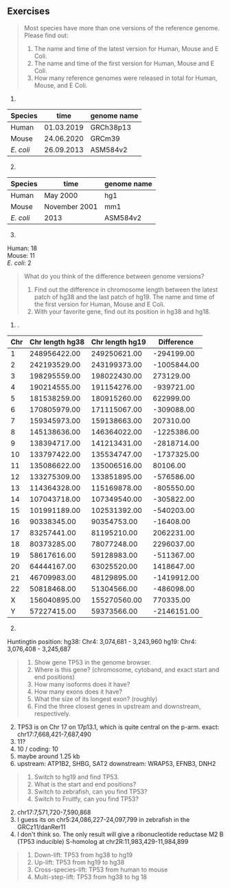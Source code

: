 ## Exercises
>Most species have more than one versions of the reference genome. Please find out:
>1. The name and time of the latest version for Human, Mouse and E Coli. 
>2. The name and time of the first version for Human, Mouse and E Coli. 
>3. How many reference genomes were released in total for Human, Mouse, 
>and E Coli.

1. 
|Species|time|genome name|
|-------|----|-----------|
|Human|01.03.2019|GRCh38p13|
|Mouse|24.06.2020 |GRCm39 |
|_E. coli_| 26.09.2013| ASM584v2|

2.
|Species|time|genome name|
|-------|----|-----------|
|Human|May 2000 | hg1|
|Mouse|November 2001|mm1|
|_E. coli_|2013| ASM584v2|

3.
Human: 18    
Mouse: 11    
_E. coli_: 2    

> What do you think of the difference between genome versions?
> 1. Find out the difference in chromosome length between the latest patch of 
> hg38 and the last patch of hg19. The name and time of the first version for 
> Human, Mouse and E Coli. 
> 2. With your favorite gene, find out its position in hg38 and hg18.

1. .


| Chr | Chr length hg38 | Chr length hg19 | Difference  |
|-----|-----------------|-----------------|-------------|
| 1   | 248956422.00    | 249250621.00    | -294199.00  |
| 2   | 242193529.00    | 243199373.00    | -1005844.00 |
| 3   | 198295559.00    | 198022430.00    | 273129.00   |
| 4   | 190214555.00    | 191154276.00    | -939721.00  |
| 5   | 181538259.00    | 180915260.00    | 622999.00   |
| 6   | 170805979.00    | 171115067.00    | -309088.00  |
| 7   | 159345973.00    | 159138663.00    | 207310.00   |
| 8   | 145138636.00    | 146364022.00    | -1225386.00 |
| 9   | 138394717.00    | 141213431.00    | -2818714.00 |
| 10  | 133797422.00    | 135534747.00    | -1737325.00 |
| 11  | 135086622.00    | 135006516.00    | 80106.00    |
| 12  | 133275309.00    | 133851895.00    | -576586.00  |
| 13  | 114364328.00    | 115169878.00    | -805550.00  |
| 14  | 107043718.00    | 107349540.00    | -305822.00  |
| 15  | 101991189.00    | 102531392.00    | -540203.00  |
| 16  | 90338345.00     | 90354753.00     | -16408.00   |
| 17  | 83257441.00     | 81195210.00     | 2062231.00  |
| 18  | 80373285.00     | 78077248.00     | 2296037.00  |
| 19  | 58617616.00     | 59128983.00     | -511367.00  |
| 20  | 64444167.00     | 63025520.00     | 1418647.00  |
| 21  | 46709983.00     | 48129895.00     | -1419912.00 |
| 22  | 50818468.00     | 51304566.00     | -486098.00  |
| X   | 156040895.00    | 155270560.00    | 770335.00   |
| Y   | 57227415.00     | 59373566.00     | -2146151.00 |

2.
Huntingtin position:
hg38: Chr4: 3,074,681 - 3,243,960
hg19: Chr4: 3,076,408 - 3,245,687


> 1. Show gene TP53 in the genome browser. 
> 2. Where is this gene? (chromosome, cytoband, and exact start and end 
> positions) 
> 3. How many isoforms does it have? 
> 4. How many exons does it have? 
> 5. What the size of its longest exon? (roughly) 
> 6. Find the three closest genes in upstream and downstream, respectively.

2. TP53 is on Chr 17 on 17p13.1, which is quite central on the p-arm. exact: chr17:7,668,421-7,687,490
3. 11?
4. 10 / coding: 10
5. maybe around 1.25 kb
6. upstream: ATP1B2, SHBG, SAT2
   downstream: WRAP53, EFNB3, DNH2
   
> 1. Switch to hg19 and find TP53. 
> 2. What is the start and end positions?  
> 3. Switch to zebrafish, can you find TP53? 
> 4. Switch to Fruitfy, can you find TP53?

2. chr17:7,571,720-7,590,868
3. I guess its on chr5:24,086,227-24,097,799 in zebrafish in the GRCz11/danRer11
4. I don't think so. The only result will give a ribonucleotide reductase M2 B (TP53 inducible) S-homolog at chr2R:11,983,429-11,984,899


> 1. Down-lift: TP53 from hg38 to hg19 
> 2. Up-lift: TP53 from hg19 to hg38 
> 3. Cross-species-lift: TP53 from human to mouse 
> 4. Multi-step-lift: TP53 from hg38 to hg 18
